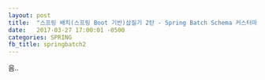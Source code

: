 ```yaml
---
layout: post
title:  "스프링 배치(스프링 Boot 기반)삽질기 2탄 - Spring Batch Schema 커스터마이징"
date:   2017-03-27 17:00:01 -0500
categories: SPRING
fb_title: springbatch2
---
```


음..
